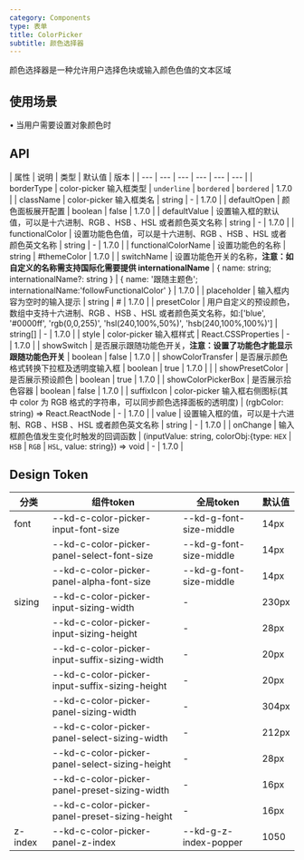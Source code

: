 ```yaml
---
category: Components
type: 表单
title: ColorPicker
subtitle: 颜色选择器
---
```


颜色选择器是一种允许用户选择色块或输入颜色色值的文本区域

## 使用场景

• 当用户需要设置对象颜色时

## API

| 属性 | 说明 | 类型 | 默认值 | 版本 |
| --- | --- | --- | --- | --- | --- |
| borderType | color-picker 输入框类型 | `underline` \| `bordered` | `bordered` | 1.7.0 |
| className | color-picker 输入框类名 | string | - | 1.7.0 |
| defaultOpen | 颜色面板展开配置 | boolean | false | 1.7.0 |
| defaultValue | 设置输入框的默认值，可以是十六进制、RGB 、HSB 、HSL 或者颜色英文名称 | string | - | 1.7.0 |
| functionalColor | 设置功能色色值，可以是十六进制、RGB 、HSB 、HSL 或者颜色英文名称 | string | - | 1.7.0 |
| functionalColorName | 设置功能色的名称 | string | #themeColor | 1.7.0 |
| switchName | 设置功能色开关的名称，**注意：如自定义的名称需支持国际化需要提供 internationalName** | { name: string; internationalName?: string } | { name: '跟随主题色'; internationalName:'followFunctionalColor' } | 1.7.0 |
| placeholder | 输入框内容为空时的输入提示 | string | # | 1.7.0 |
| presetColor | 用户自定义的预设颜色，数组中支持十六进制、RGB 、HSB 、HSL 或者颜色英文名称，如:\['blue', '#0000ff', 'rgb(0,0,255)', 'hsl(240,100%,50%)', 'hsb(240,100%,100%)'\] | string[] | - | 1.7.0 |
| style | color-picker 输入框样式 | React.CSSProperties | - | 1.7.0 |
| showSwitch | 是否展示跟随功能色开关，**注意：设置了功能色才能显示跟随功能色开关** | boolean | false | 1.7.0 |
| showColorTransfer | 是否展示颜色格式转换下拉框及透明度输入框 | boolean | true | 1.7.0 |  |
| showPresetColor | 是否展示预设颜色 | boolean | true | 1.7.0 |
| showColorPickerBox | 是否展示拾色容器 | boolean | false | 1.7.0 |
| suffixIcon | color-picker 输入框右侧图标(其中 color 为 RGB 格式的字符串，可以同步颜色选择面板的透明度) | (rgbColor: string) => React.ReactNode | - | 1.7.0 |
| value | 设置输入框的值，可以是十六进制、RGB 、HSB 、HSL 或者颜色英文名称 | string | - | 1.7.0 |
| onChange | 输入框颜色值发生变化时触发的回调函数 | (inputValue: string, colorObj:{type: `HEX` \| `HSB` \| `RGB` \| `HSL`, value: string}) => void | - | 1.7.0 |

## Design Token

| 分类 | 组件token | 全局token | 默认值 |
| --- | --- | --- | --- |
| font | --kd-c-color-picker-input-font-size | --kd-g-font-size-middle | 14px |
|  | --kd-c-color-picker-panel-select-font-size | --kd-g-font-size-middle | 14px |
|  | --kd-c-color-picker-panel-alpha-font-size | --kd-g-font-size-middle | 14px |
| sizing | --kd-c-color-picker-input-sizing-width | - | 230px |
|  | --kd-c-color-picker-input-sizing-height | - | 28px |
|  | --kd-c-color-picker-input-suffix-sizing-width | - | 20px |
|  | --kd-c-color-picker-input-suffix-sizing-height | - | 20px |
|  | --kd-c-color-picker-panel-sizing-width | - | 304px |
|  | --kd-c-color-picker-panel-select-sizing-width | - | 212px |
|  | --kd-c-color-picker-panel-select-sizing-height | - | 28px |
|  | --kd-c-color-picker-panel-preset-sizing-width | - | 16px |
|  | --kd-c-color-picker-panel-preset-sizing-height | - | 16px |
| z-index | --kd-c-color-picker-panel-z-index | --kd-g-z-index-popper | 1050 |

